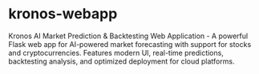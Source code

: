 # kronos-webapp
Kronos AI Market Prediction &amp; Backtesting Web Application - A powerful Flask web app for AI-powered market forecasting with support for stocks and cryptocurrencies. Features modern UI, real-time predictions, backtesting analysis, and optimized deployment for cloud platforms.
